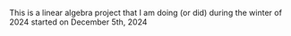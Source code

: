 This is a linear algebra project that I am doing (or did) during the winter of 2024
started on December 5th, 2024

